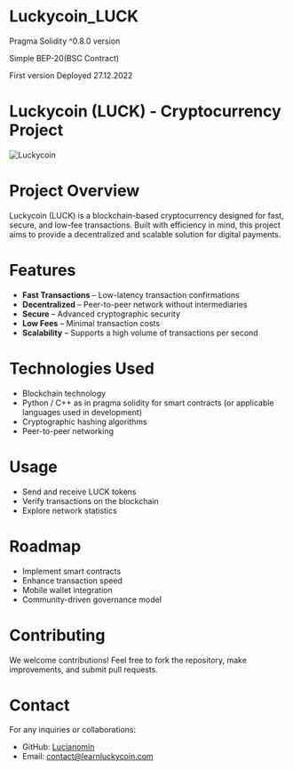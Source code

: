 # Luckycoin_LUCK
Pragma Solidity ^0.8.0 version

Simple BEP-20(BSC Contract)

First version Deployed 27.12.2022

# Luckycoin (LUCK) - Cryptocurrency Project

![Luckycoin](https://your-image-url.com)

# Project Overview
Luckycoin (LUCK) is a blockchain-based cryptocurrency designed for fast, secure, and low-fee transactions. Built with efficiency in mind, this project aims to provide a decentralized and scalable solution for digital payments.

# Features
- **Fast Transactions** – Low-latency transaction confirmations
- **Decentralized** – Peer-to-peer network without intermediaries
- **Secure** – Advanced cryptographic security
- **Low Fees** – Minimal transaction costs
- **Scalability** – Supports a high volume of transactions per second

# Technologies Used
- Blockchain technology
- Python / C++ as in pragma solidity for smart contracts (or applicable languages used in development)
- Cryptographic hashing algorithms
- Peer-to-peer networking


# Usage
- Send and receive LUCK tokens
- Verify transactions on the blockchain
- Explore network statistics

# Roadmap
-  Implement smart contracts
-  Enhance transaction speed
-  Mobile wallet integration
-  Community-driven governance model

# Contributing
We welcome contributions! Feel free to fork the repository, make improvements, and submit pull requests.

# Contact
For any inquiries or collaborations:
- GitHub: [Lucianomin](https://github.com/Lucianomin)
- Email: contact@learnluckycoin.com

